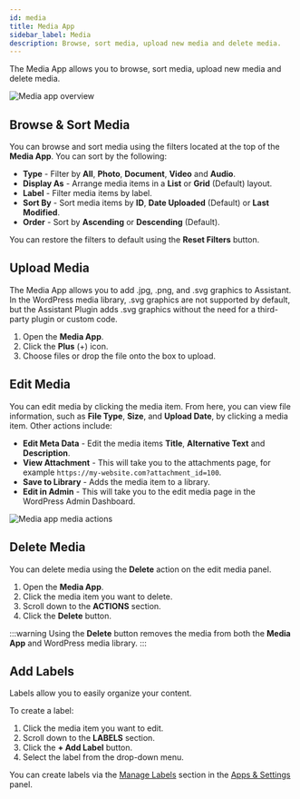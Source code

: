 ```yaml
---
id: media
title: Media App
sidebar_label: Media
description: Browse, sort media, upload new media and delete media.
---
```


The Media App allows you to browse, sort media, upload new media and delete media.

![Media app overview](/img/assistant/apps--apps-media--1.jpg)

## Browse & Sort Media

You can browse and sort media using the filters located at the top of the **Media App**. You can sort by the following:

* **Type** - Filter by **All**, **Photo**, **Document**, **Video** and **Audio**.
* **Display As** - Arrange media items in a **List** or **Grid** (Default) layout.
* **Label** - Filter media items by label.
* **Sort By** - Sort media items by **ID**, **Date Uploaded** (Default) or **Last Modified**.
* **Order** - Sort by **Ascending** or **Descending** (Default).

You can restore the filters to default using the **Reset Filters** button.

## Upload Media

The Media App allows you to add .jpg, .png, and .svg graphics to Assistant. In the WordPress media library, .svg graphics are not supported by default, but the Assistant Plugin adds .svg graphics without the need for a third-party plugin or custom code.

1. Open the **Media App**.
2. Click the **Plus** (+) icon.
3. Choose files or drop the file onto the box to upload.

## Edit Media

You can edit media by clicking the media item. From here, you can view file information, such as **File Type**, **Size**, and **Upload Date**, by clicking a media item. Other actions include:

* **Edit Meta Data** - Edit the media items **Title**, **Alternative Text** and **Description**.
* **View Attachment** - This will take you to the attachments page, for example `https://my-website.com?attachment_id=100`.
* **Save to Library** - Adds the media item to a library.
* **Edit in Admin** - This will take you to the edit media page in the WordPress Admin Dashboard.

![Media app media actions](/img/assistant/apps--apps-media--2.jpg)

## Delete Media

You can delete media using the **Delete** action on the edit media panel.

1. Open the **Media App**.
2. Click the media item you want to delete.
3. Scroll down to the **ACTIONS** section.
4. Click the **Delete** button.

:::warning
Using the **Delete** button removes the media from both the **Media App** and WordPress media library.
:::

## Add Labels

Labels allow you to easily organize your content.

To create a label:

1. Click the media item you want to edit.
2. Scroll down to the **LABELS** section.
3. Click the **+ Add Label** button.
4. Select the label from the drop-down menu.

You can create labels via the [Manage Labels](../app-settings.md#manage-labels) section in the [Apps & Settings](../app-settings.md) panel.




